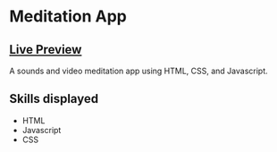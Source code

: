 # Meditation App

## <a href=https://brodeed.github.io/meditation-app/>Live Preview</a><br>

A sounds and video meditation app using HTML, CSS, and Javascript.

## Skills displayed

- HTML
- Javascript
- CSS